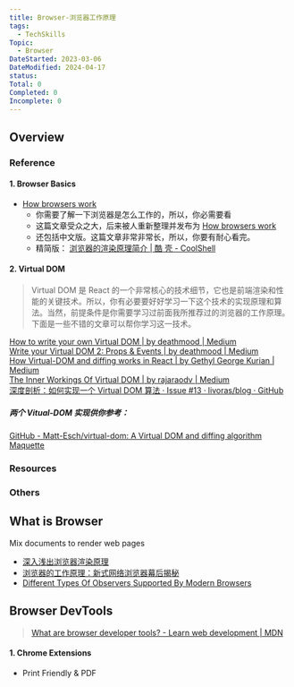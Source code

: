 ```yaml
---
title: Browser-浏览器工作原理
tags:
  - TechSkills
Topic:
  - Browser
DateStarted: 2023-03-06
DateModified: 2024-04-17
status: 
Total: 0
Completed: 0
Incomplete: 0
---
```


## Overview

### Reference

#### 1. Browser Basics

- [How browsers work](http://taligarsiel.com/Projects/howbrowserswork1.htm)
  - 你需要了解一下浏览器是怎么工作的，所以，你必需要看
  - 这篇文章受众之大，后来被人重新整理并发布为 [How browsers work](https://web.dev/howbrowserswork/)
  - 还包括中文版。这篇文章非常非常长，所以，你要有耐心看完。
  - 精简版： [浏览器的渲染原理简介 | 酷 壳 - CoolShell](https://coolshell.cn/articles/9666.html)

#### 2. Virtual DOM

> Virtual DOM 是 React 的一个非常核心的技术细节，它也是前端渲染和性能的关键技术。所以，你有必要要好好学习一下这个技术的实现原理和算法。当然，前提条件是你需要学习过前面我所推荐过的浏览器的工作原理。下面是一些不错的文章可以帮你学习这一技术。

[How to write your own Virtual DOM | by deathmood | Medium](https://medium.com/@deathmood/how-to-write-your-own-virtual-dom-ee74acc13060)  
[Write your Virtual DOM 2: Props & Events | by deathmood | Medium](https://medium.com/@deathmood/write-your-virtual-dom-2-props-events-a957608f5c76)  
[How Virtual-DOM and diffing works in React | by Gethyl George Kurian | Medium](https://medium.com/@gethylgeorge/how-virtual-dom-and-diffing-works-in-react-6fc805f9f84e)  
[The Inner Workings Of Virtual DOM | by rajaraodv | Medium](https://rajaraodv.medium.com/the-inner-workings-of-virtual-dom-666ee7ad47cf)  
[深度剖析：如何实现一个 Virtual DOM 算法 · Issue #13 · livoras/blog · GitHub](https://github.com/livoras/blog/issues/13)

##### 两个 Vitual-DOM 实现供你参考：

[GitHub - Matt-Esch/virtual-dom: A Virtual DOM and diffing algorithm](https://github.com/Matt-Esch/virtual-dom)  
[Maquette](https://maquettejs.org/)

### Resources

### Others

## What is Browser

Mix documents to render web pages

- [深入浅出浏览器渲染原理](https://link.juejin.cn/?target=https%3A%2F%2Fzhuanlan.zhihu.com%2Fp%2F53913989 "https://zhuanlan.zhihu.com/p/53913989")
- [浏览器的工作原理：新式网络浏览器幕后揭秘](https://link.juejin.cn/?target=https%3A%2F%2Fwww.html5rocks.com%2Fzh%2Ftutorials%2Finternals%2Fhowbrowserswork%2F "https://www.html5rocks.com/zh/tutorials/internals/howbrowserswork/")
- [Different Types Of Observers Supported By Modern Browsers](https://link.juejin.cn/?target=https%3A%2F%2Fwww.zeolearn.com%2Fmagazine%2Fdifferent-types-of-observers-supported-by-modern-browsers "https://www.zeolearn.com/magazine/different-types-of-observers-supported-by-modern-browsers")

## Browser DevTools

> [What are browser developer tools? - Learn web development | MDN](https://developer.mozilla.org/en-US/docs/Learn/Common_questions/What_are_browser_developer_tools)

#### 1. Chrome Extensions

- Print Friendly & PDF
